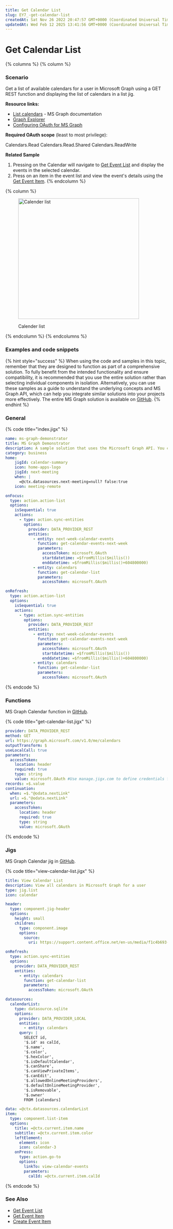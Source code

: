 ```yaml
---
title: Get Calendar List
slug: EY7_-get-calendar-list
createdAt: Sat Nov 26 2022 20:47:57 GMT+0000 (Coordinated Universal Time)
updatedAt: Wed Feb 12 2025 13:41:56 GMT+0000 (Coordinated Universal Time)
---
```


# Get Calendar List

{% columns %}
{% column %}
### Scenario

Get a list of available calendars for a user in Microsoft Graph using a GET REST function and displaying the list of calendars in a list jig.

**Resource links:**

* [List calendars](https://learn.microsoft.com/en-us/graph/api/user-list-calendars?view=graph-rest-1.0\&tabs=http) - MS Graph documentation
* [Graph Explorer](https://developer.microsoft.com/en-us/graph/graph-explorer)
* [Configuring OAuth for MS Graph](https://docs.jigx.com/configuring-oauth-for-ms-graph)

**Required OAuth scope** (least to most privilege):

Calendars.Read Calendars.Read.Shared Calendars.ReadWrite

**Related Sample**

1. Pressing on the Calendar will navigate to [Get Event List](<Get Event List.md>) and display the events in the selected calendar.
2. Press on an item in the event list and view the event's details using the [Get Event Item](<Get Event Item.md>).
{% endcolumn %}

{% column %}
<figure><img src="../../../../../.gitbook/assets/Graph-Calendars.png" alt="Calender list" width="375"><figcaption><p>Calender list</p></figcaption></figure>
{% endcolumn %}
{% endcolumns %}

### Examples and code snippets

{% hint style="success" %}
When using the code and samples in this topic, remember that they are designed to function as part of a comprehensive solution. To fully benefit from the intended functionality and ensure compatibility, it is recommended that you use the entire solution rather than selecting individual components in isolation. Alternatively, you can use these samples as a guide to understand the underlying concepts and MS Graph API, which can help you integrate similar solutions into your projects more effectively. The entire MS Graph solution is available on [GitHub](https://github.com/jigx-com/jigx-samples/tree/main/quickstart/jigx-MS-Graph-demonstrator).
{% endhint %}

### General

{% code title="index.jigx" %}
```yaml
name: ms-graph-demonstrator
title: MS Graph Demonstrator
description: A sample solution that uses the Microsoft Graph API. You can deploy and use this solution without any additional configuration.
category: business
home:
    jigId: calendar-summary
    icon: home-apps-logo
    jigId: next-meeting
    when: |
      =@ctx.datasources.next-meeting=null? false:true
    icon: meeting-remote

onFocus:
  type: action.action-list
  options:
    isSequential: true
    actions:
      - type: action.sync-entities
        options:
          provider: DATA_PROVIDER_REST
          entities:
            - entity: next-week-calendar-events
              function: get-calendar-events-next-week
              parameters:
                accessToken: microsoft.OAuth
                startdatetime: =$fromMillis($millis())
                enddatetime: =$fromMillis($millis()+604800000)
            - entity: calendars
              function: get-calendar-list
              parameters:
                accessToken: microsoft.OAuth

onRefresh:
  type: action.action-list
  options:
    isSequential: true
    actions:
      - type: action.sync-entities
        options:
          provider: DATA_PROVIDER_REST
          entities:
            - entity: next-week-calendar-events
              function: get-calendar-events-next-week
              parameters:
                accessToken: microsoft.OAuth
                startdatetime: =$fromMillis($millis())
                enddatetime: =$fromMillis($millis()+604800000)
            - entity: calendars
              function: get-calendar-list
              parameters:
                accessToken: microsoft.OAuth

```
{% endcode %}

### Functions

MS Graph Calendar function in [GitHub](https://github.com/jigx-com/jigx-samples/blob/main/quickstart/jigx-MS-Graph-demonstrator/functions/calendar/get-calendar-list.jigx).

{% code title="get-calendar-list.jigx" %}
```yaml
provider: DATA_PROVIDER_REST
method: GET
url: https://graph.microsoft.com/v1.0/me/calendars
outputTransform: $
useLocalCall: true
parameters:
  accessToken:
    location: header
    required: true
    type: string
    value: microsoft.OAuth #Use manage.jigx.com to define credentials for your solution
records: =$.value
continuation:
  when: =$."@odata.nextLink"
  url: =$."@odata.nextLink"
  parameters:
    accessToken:
      location: header
      required: true
      type: string
      value: microsoft.OAuth
```
{% endcode %}

### Jigs

MS Graph Calendar jig in [GitHub](https://github.com/jigx-com/jigx-samples/blob/main/quickstart/jigx-MS-Graph-demonstrator/jigs/calendar/view-calendar-list.jigx).

{% code title="view-calendar-list.jigx" %}
```yaml
title: View Calendar List
description: View all calendars in Microsoft Graph for a user
type: jig.list
icon: calendar

header:
  type: component.jig-header
  options:
    height: small
    children:
      type: component.image
      options:
        source:
          uri: https://support.content.office.net/en-us/media/f1c4b693-4670-4e7a-8102-bbf1749e83fe.jpg

onRefresh:
  type: action.sync-entities
  options:
    provider: DATA_PROVIDER_REST
    entities:
      - entity: calendars
        function: get-calendar-list
        parameters:
          accessToken: microsoft.OAuth

datasources:
  calendarList:
    type: datasource.sqlite
    options:
      provider: DATA_PROVIDER_LOCAL
      entities:
        - entity: calendars
      query: |
        SELECT id,
        '$.id' as calId,
        '$.name',
        '$.color',
        '$.hexColor',
        '$.isDefaultCalendar',
        '$.canShare',
        '$.canViewPrivateItems',
        '$.canEdit',
        '$.allowedOnlineMeetingProviders',
        '$.defaultOnlineMeetingProvider',
        '$.isRemovable',
        '$.owner'
        FROM [calendars]

data: =@ctx.datasources.calendarList
item:
  type: component.list-item
  options:
    title: =@ctx.current.item.name
    subtitle: =@ctx.current.item.color
    leftElement:
      element: icon
      icon: calendar-3
    onPress:
      type: action.go-to
      options:
        linkTo: view-calendar-events
        parameters:
          calId: =@ctx.current.item.calId
```
{% endcode %}

### See Also

* [Get Event List](<Get Event List.md>)
* [Get Event Item](<Get Event Item.md>)
* [Create Event Item](<Create Event Item.md>)

